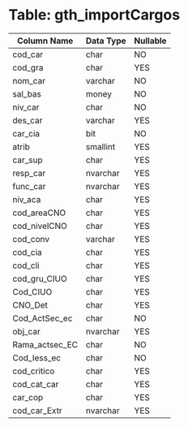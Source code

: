 # Table: gth_importCargos

| Column Name | Data Type | Nullable |
|-------------|-----------|----------|
| cod_car | char | NO |
| cod_gra | char | YES |
| nom_car | varchar | NO |
| sal_bas | money | NO |
| niv_car | char | NO |
| des_car | varchar | YES |
| car_cia | bit | NO |
| atrib | smallint | YES |
| car_sup | char | YES |
| resp_car | nvarchar | YES |
| func_car | nvarchar | YES |
| niv_aca | char | YES |
| cod_areaCNO | char | YES |
| cod_nivelCNO | char | YES |
| cod_conv | varchar | YES |
| cod_cia | char | YES |
| cod_cli | char | YES |
| cod_gru_CIUO | char | YES |
| Cod_CIUO | char | YES |
| CNO_Det | char | YES |
| Cod_ActSec_ec | char | NO |
| obj_car | nvarchar | YES |
| Rama_actsec_EC | char | NO |
| Cod_Iess_ec | char | NO |
| cod_critico | char | YES |
| cod_cat_car | char | YES |
| car_cop | char | YES |
| cod_car_Extr | nvarchar | YES |
